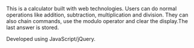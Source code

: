 This is a calculator built with web technologies. Users can do normal operations like addition, subtraction, multiplication and division. They can also chain commands, use the modulo operator and clear the display.The last answer is stored.

Developed using JavaScript/jQuery.

 